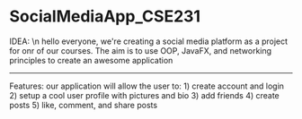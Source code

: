 # SocialMediaApp_CSE231
IDEA: \n
hello everyone, we're creating a social media platform as a project for onr of our courses. 
The aim is to use OOP, JavaFX, and networking principles to create an awesome application
_________________________________________________________________________________________________________________________________________________________________________________________________________
Features:
our application will allow the user to:
    1) create account and login
    2) setup a cool user profile with pictures and bio
    3) add friends
    4) create posts
    5) like, comment, and share posts
